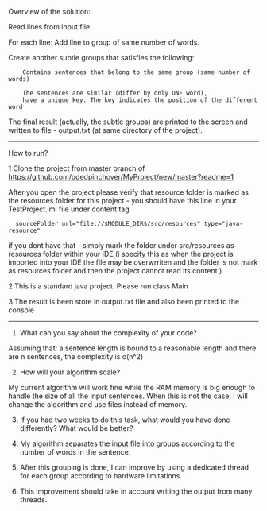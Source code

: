 
Overview of the solution:

Read lines from input file

For each line:
	Add line to group of same number of words.

  Create another subtle groups that satisfies the following:
		
		Contains sentences that belong to the same group (same number of words)
		
		The sentences are similar (differ by only ONE word), 
		have a unique key. The key indicates the position of the different word		 

The final result (actually, the subtle groups) are printed to the screen and written to file - output.txt (at same directory of the project).

************************************************************************************************************************************

How to run?

1 Clone the project from master branch of https://github.com/odedpinchover/MyProject/new/master?readme=1

  After you open the project please verify that resource folder is marked as the resources folder for this project - 
  you should have this line in your TestProject.iml file under content tag

      sourceFolder url="file://$MODULE_DIR$/src/resources" type="java-resource" 
 
  if you dont have that - simply mark the folder under src/resources as resources folder within your IDE
  (i specify this as when the project is imported into your IDE the file may be overwrriten and the folder is not mark as resources folder
  and then the project cannot read its content )                                
  
2 This is a standard java project. Please run class Main 

3 The result is been store in output.txt file and also been printed to the console

************************************************************************************************************************************

1. What can you say about the complexity of your code?

Assuming that:
 a sentence length is bound to a reasonable length and 
there are n sentences,
the complexity is o(n^2)

2. How will your algorithm scale?

My current algorithm will work fine while the RAM memory is big enough to handle the size of all the input sentences.
When this is not the case, I will change the algorithm and use files instead of memory.


3. If you had two weeks to do this task, what would you have done differently?  What would be better?

1.	My algorithm separates the input file into groups according to the number of words in the sentence.
2.	After this grouping is done, I can improve by using a dedicated thread for each group according to hardware limitations.
3.	This improvement should take in account writing the output from many threads.


